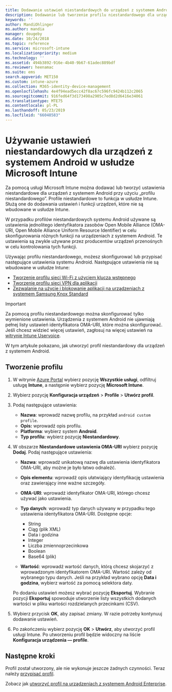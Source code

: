 ```yaml
---
title: Dodawanie ustawień niestandardowych do urządzeń z systemem Android w usłudze Microsoft Intune — Azure | Microsoft Docs
description: Dodawanie lub tworzenie profilu niestandardowego dla urządzeń z systemem Android w celu utworzenia profilu sieci Wi-Fi z kluczem wstępnym, utworzenia profilu sieci VPN dla aplikacji lub zezwalania na użycie bądź blokowanie aplikacji dla urządzeń z system Samsung Knox Standard w usłudze Microsoft Intune
keywords: ''
author: MandiOhlinger
ms.author: mandia
manager: dougeby
ms.date: 10/24/2018
ms.topic: reference
ms.service: microsoft-intune
ms.localizationpriority: medium
ms.technology: ''
ms.assetid: 494b3892-916e-4b40-9b67-61adec889bdf
ms.reviewer: heenamac
ms.suite: ems
search.appverid: MET150
ms.custom: intune-azure
ms.collection: M365-identity-device-management
ms.openlocfilehash: 4e4f94ead5ecc42f8ac67c596fc9424b112c2065
ms.sourcegitcommit: 916fed64f3d173498a2905c7ed8d2d6416e34061
ms.translationtype: MTE75
ms.contentlocale: pl-PL
ms.lasthandoff: 05/23/2019
ms.locfileid: "66048583"
---
```

# <a name="use-custom-settings-for-android-devices-in-microsoft-intune"></a>Używanie ustawień niestandardowych dla urządzeń z systemem Android w usłudze Microsoft Intune

Za pomocą usługi Microsoft Intune można dodawać lub tworzyć ustawienia niestandardowe dla urządzeń z systemem Android przy użyciu „profilu niestandardowego”. Profile niestandardowe to funkcja w usłudze Intune. Służą one do dodawania ustawień i funkcji urządzeń, które nie są wbudowane w usłudze Intune.

W przypadku profilów niestandardowych systemu Android używane są ustawienia jednolitego identyfikatora zasobów Open Mobile Alliance (OMA-URI, Open Mobile Alliance Uniform Resource Identifier) w celu skonfigurowania różnych funkcji na urządzeniach z systemem Android. Te ustawienia są zwykle używane przez producentów urządzeń przenośnych w celu kontrolowania tych funkcji.

Używając profilu niestandardowego, możesz skonfigurować lub przypisać następujące ustawienia systemu Android. Następujące ustawienia nie są wbudowane w usłudze Intune:

- [Tworzenie profilu sieci Wi-Fi z użyciem klucza wstępnego](/intune/wi-fi-profile-shared-key)
- [Tworzenie profilu sieci VPN dla aplikacji](/intune/android-pulse-secure-per-app-vpn)
- [Zezwalanie na użycie i blokowanie aplikacji na urządzeniach z systemem Samsung Knox Standard](/intune/samsung-knox-apps-allow-block)

>[!IMPORTANT]
> Za pomocą profilu niestandardowego można skonfigurować tylko wymienione ustawienia. Urządzenia z systemem Android nie ujawniają pełnej listy ustawień identyfikatora OMA-URI, które można skonfigurować. Jeśli chcesz widzieć więcej ustawień, zagłosuj na więcej ustawień na [witrynie Intune Uservoice](https://microsoftintune.uservoice.com/forums/291681-ideas).

W tym artykule pokazano, jak utworzyć profil niestandardowy dla urządzeń z systemem Android.

## <a name="create-the-profile"></a>Tworzenie profilu

1. W witrynie [Azure Portal](https://portal.azure.com) wybierz pozycję **Wszystkie usługi**, odfiltruj usługę **Intune**, a następnie wybierz pozycję **Microsoft Intune**.
2. Wybierz pozycję **Konfiguracja urządzeń** > **Profile** > **Utwórz profil**.
3. Podaj następujące ustawienia:

    - **Nazwa**: wprowadź nazwę profilu, na przykład `android custom profile`.
    - **Opis:** wprowadź opis profilu.
    - **Platforma**: wybierz system **Android**.
    - **Typ profilu**: wybierz pozycję **Niestandardowy**.

4. W obszarze **Niestandardowe ustawienia OMA-URI** wybierz pozycję **Dodaj**. Podaj następujące ustawienia:

    - **Nazwa**: wprowadź unikatową nazwę dla ustawienia identyfikatora OMA-URI, aby możne je było łatwo odnaleźć.
    - **Opis elementu**: wprowadź opis ułatwiający identyfikację ustawienia oraz zawierający inne ważne szczegóły.
    - **OMA-URI**: wprowadź identyfikator OMA-URI, którego chcesz używać jako ustawienia.
    - **Typ danych**: wprowadź typ danych używany w przypadku tego ustawienia identyfikatora OMA-URI. Dostępne opcje:

      - String
      - Ciąg (plik XML)
      - Data i godzina
      - Integer
      - Liczba zmiennoprzecinkowa
      - Boolean
      - Base64 (plik)

    - **Wartość**: wprowadź wartość danych, którą chcesz skojarzyć z wprowadzonym identyfikatorem OMA-URI. Wartość zależy od wybranego typu danych. Jeśli na przykład wybrano opcję **Data i godzina**, wybierz wartość za pomocą selektora daty.

    Po dodaniu ustawień możesz wybrać pozycję **Eksportuj**. Wybranie pozycji **Eksportuj** spowoduje utworzenie listy wszystkich dodanych wartości w pliku wartości rozdzielanych przecinkami (CSV).

5. Wybierz przycisk **OK**, aby zapisać zmiany. W razie potrzeby kontynuuj dodawanie ustawień. 
6. Po zakończeniu wybierz pozycję **OK** > **Utwórz**, aby utworzyć profil usługi Intune. Po utworzeniu profil będzie widoczny na liście **Konfiguracja urządzenia — profile**.

## <a name="next-steps"></a>Następne kroki

Profil został utworzony, ale nie wykonuje jeszcze żadnych czynności. Teraz należy [przypisać profil](device-profile-assign.md).

Zobacz jak [utworzyć profil na urządzeniach z systemem Android Enterprise](custom-settings-android-for-work.md).
